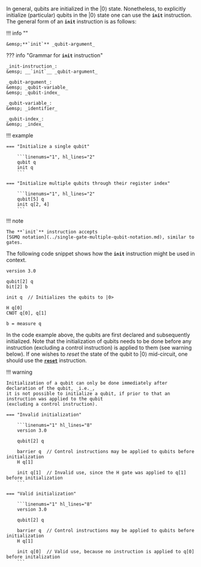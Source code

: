 In general, qubits are initialized in the $|0\rangle$ state.
Nonetheless, to explicitly initialize (particular) qubits in the $|0\rangle$ state
one can use the **`init`** instruction.
The general form of an **`init`** instruction is as follows:

!!! info ""

    &emsp;**`init`** _qubit-argument_

??? info "Grammar for **`init`** instruction"
    
    _init-instruction_:  
    &emsp; __`init`__ _qubit-argument_

    _qubit-argument_:  
    &emsp; _qubit-variable_  
    &emsp; _qubit-index_

    _qubit-variable_:  
    &emsp; _identifier_

    _qubit-index_:  
    &emsp; _index_

!!! example

    === "Initialize a single qubit"
    
        ```linenums="1", hl_lines="2"
        qubit q
        init q
        ```
    
    === "Initialize multiple qubits through their register index"
    
        ```linenums="1", hl_lines="2"
        qubit[5] q
        init q[2, 4]
        ```

!!! note

    The **`init`** instruction accepts
    [SGMQ notation](../single-gate-multiple-qubit-notation.md), similar to gates.

The following code snippet shows how the **`init`** instruction might be used in context.

```linenums="1" hl_lines="6"
version 3.0

qubit[2] q
bit[2] b

init q  // Initializes the qubits to |0>

H q[0]
CNOT q[0], q[1]

b = measure q
```

In the code example above, the qubits are first declared and subsequently initialized.
Note that the initialization of qubits needs to be done before any instruction
(excluding a control instruction)
is applied to them (see warning below).
If one wishes to _reset_ the state of the qubit to $|0\rangle$ mid-circuit,
one should use the [**`reset`**](../non_unitary_instructions/reset_instruction.md) instruction.


!!! warning
    
    Initialization of a qubit can only be done immediately after declaration of the qubit, _i.e._, 
    it is not possible to initialize a qubit, if prior to that an instruction was applied to the qubit
    (excluding a control instruction).

    === "Invalid initialization"
        
        ```linenums="1" hl_lines="8"
        version 3.0
    
        qubit[2] q

        barrier q  // Control instructions may be applied to qubits before initialization
        H q[1]

        init q[1]  // Invalid use, since the H gate was applied to q[1] before initialization
        ```

    === "Valid initialization"
        
        ```linenums="1" hl_lines="8"
        version 3.0
    
        qubit[2] q
    
        barrier q  // Control instructions may be applied to qubits before initialization
        H q[1]

        init q[0]  // Valid use, because no instruction is applied to q[0] before initalization
        ```
    
